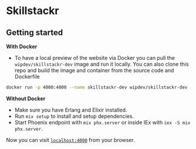 # Skillstackr

## Getting started

**With Docker**

  * To have a local preview of the website via Docker you can pull the
  `wipdev/skillstackr-dev` image and run it locally. You can also clone this
  repo and build the image and container from the source code and Dockerfile

```bash
docker run -p 4000:4000 --name skillstackr-dev wipdev/skillstackr-dev
```

**Without Docker**

  * Make sure you have Erlang and Elixir installed.
  * Run `mix setup` to install and setup dependencies.
  * Start Phoenix endpoint with `mix phx.server` or inside IEx with `iex -S mix phx.server`.

Now you can visit [`localhost:4000`](http://localhost:4000) from your browser.

